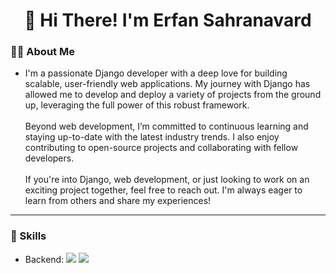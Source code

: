 <h1 align="center">👋 Hi There! I'm Erfan Sahranavard</h1>

<h3>🧑‍💻 About Me</h3>

- I'm a passionate Django developer with a deep love for building scalable, user-friendly web applications. My journey with Django has allowed me to develop and deploy a variety of projects from the ground up, leveraging the full power of this robust framework.<br><br>Beyond web development, I’m committed to continuous learning and staying up-to-date with the latest industry trends. I also enjoy contributing to open-source projects and collaborating with fellow developers.<br><br>If you're into Django, web development, or just looking to work on an exciting project together, feel free to reach out. I'm always eager to learn from others and share my experiences!

<hr>

<h3>🔧 Skills</h3>

- Backend: <img src="https://img.shields.io/badge/Django-092E20?style=flat&logo=django&logoColor=green"> <img src="https://img.shields.io/badge/Django%20Rest%20API-ff1709?style=flat&logo=django&logoColor=white">
